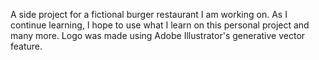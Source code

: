 A side project for a fictional burger restaurant I am working on. As I continue learning, I hope to use what I learn on this personal project and many more. Logo was made using Adobe Illustrator's generative vector feature.
